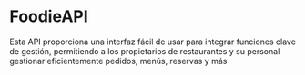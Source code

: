 # FoodieAPI
Esta API proporciona una interfaz fácil de usar para integrar funciones clave de gestión, permitiendo a los propietarios de restaurantes y su personal gestionar eficientemente pedidos, menús, reservas y más
